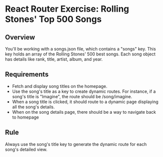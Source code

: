 # React Router Exercise: Rolling Stones' Top 500 Songs

## Overview

You'll be working with a songs.json file, which contains a "songs" key. This key holds an array of the Rolling Stones' 500 best songs. Each song object has details like rank, title, artist, album, and year.

## Requirements

- Fetch and display song titles on the homepage.
- Use the song's title as a key to create dynamic routes. For instance, if a song's title is "Imagine", the route should be /song/imagine.
- When a song title is clicked, it should route to a dynamic page displaying all the song's details.
- When on the song details page, there should be a way to navigate back to homepage

## Rule

Always use the song's title key to generate the dynamic route for each song's detailed view.